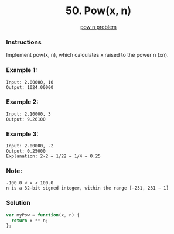 <div align="center">
  <h1>50. Pow(x, n)</h1>
  <a href="https://leetcode.com/problems/powx-n/">pow n problem</a>
</div>

### Instructions

Implement pow(x, n), which calculates x raised to the power n (xn).

### Example 1:

```shell
Input: 2.00000, 10
Output: 1024.00000
```

### Example 2:

```shell
Input: 2.10000, 3
Output: 9.26100
```

### Example 3:

```shell
Input: 2.00000, -2
Output: 0.25000
Explanation: 2-2 = 1/22 = 1/4 = 0.25
```

### Note:

```shell
-100.0 < x < 100.0
n is a 32-bit signed integer, within the range [−231, 231 − 1]
```

### Solution

```javascript
var myPow = function(x, n) {
  return x ** n;
};
```
